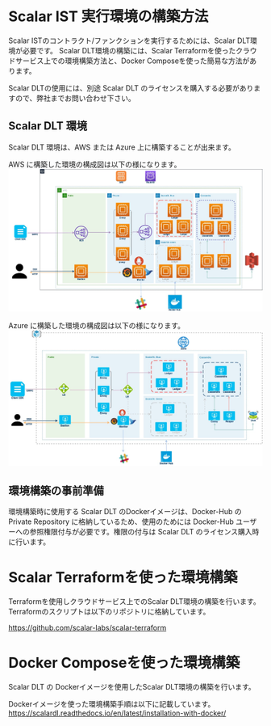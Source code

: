 # Scalar IST 実行環境の構築方法

Scalar ISTのコントラクト/ファンクションを実行するためには、Scalar DLT環境が必要です。
Scalar DLT環境の構築には、Scalar Terraformを使ったクラウドサービス上での環境構築方法と、Docker Composeを使った簡易な方法があります。

Scalar DLTの使用には、別途 Scalar DLT のライセンスを購入する必要がありますので、弊社までお問い合わせ下さい。

## Scalar DLT 環境

Scalar DLT 環境は、AWS または Azure 上に構築することが出来ます。

AWS に構築した環境の構成図は以下の様になります。
![AWSで構築した Scalar DLT 環境](./aws_network.jpg)

Azure に構築した環境の構成図は以下の様になります。
![Azureで構築した Scalar DLT 環境](./azure_network.jpg)

## 環境構築の事前準備
環境構築時に使用する Scalar DLT のDockerイメージは、Docker-Hub の Private Repository に格納しているため、使用のためには Docker-Hub ユーザーへの参照権限付与が必要です。権限の付与は Scalar DLT のライセンス購入時に行います。

# Scalar Terraformを使った環境構築

Terraformを使用しクラウドサービス上でのScalar DLT環境の構築を行います。
Terraformのスクリプトは以下のリポジトリに格納しています。

https://github.com/scalar-labs/scalar-terraform


# Docker Composeを使った環境構築

Scalar DLT の Dockerイメージを使用したScalar DLT環境の構築を行います。

Dockerイメージを使った環境構築手順は以下に記載しています。
https://scalardl.readthedocs.io/en/latest/installation-with-docker/



